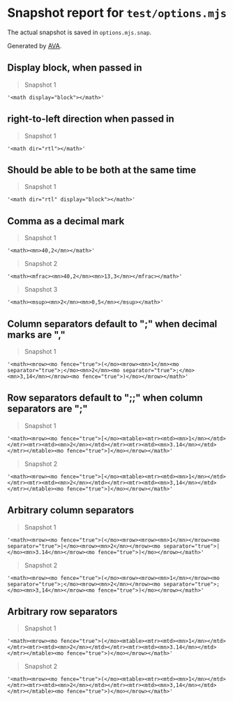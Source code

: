 # Snapshot report for `test/options.mjs`

The actual snapshot is saved in `options.mjs.snap`.

Generated by [AVA](https://avajs.dev).

## Display block, when passed in

> Snapshot 1

    '<math display="block"></math>'

## right-to-left direction when passed in

> Snapshot 1

    '<math dir="rtl"></math>'

## Should be able to be both at the same time

> Snapshot 1

    '<math dir="rtl" display="block"></math>'

## Comma as a decimal mark

> Snapshot 1

    '<math><mn>40,2</mn></math>'

> Snapshot 2

    '<math><mfrac><mn>40,2</mn><mn>13,3</mn></mfrac></math>'

> Snapshot 3

    '<math><msup><mn>2</mn><mn>0,5</mn></msup></math>'

## Column separators default to ";" when decimal marks are ","

> Snapshot 1

    '<math><mrow><mo fence="true">(</mo><mrow><mn>1</mn><mo separator="true">;</mo><mn>2</mn><mo separator="true">;</mo><mn>3,14</mn></mrow><mo fence="true">)</mo></mrow></math>'

## Row separators default to ";;" when column separators are ";"

> Snapshot 1

    '<math><mrow><mo fence="true">[</mo><mtable><mtr><mtd><mn>1</mn></mtd></mtr><mtr><mtd><mn>2</mn></mtd></mtr><mtr><mtd><mn>3.14</mn></mtd></mtr></mtable><mo fence="true">]</mo></mrow></math>'

> Snapshot 2

    '<math><mrow><mo fence="true">[</mo><mtable><mtr><mtd><mn>1</mn></mtd></mtr><mtr><mtd><mn>2</mn></mtd></mtr><mtr><mtd><mn>3,14</mn></mtd></mtr></mtable><mo fence="true">]</mo></mrow></math>'

## Arbitrary column separators

> Snapshot 1

    '<math><mrow><mo fence="true">(</mo><mrow><mrow><mn>1</mn></mrow><mo separator="true">|</mo><mrow><mn>2</mn></mrow><mo separator="true">|</mo><mn>3.14</mn></mrow><mo fence="true">)</mo></mrow></math>'

> Snapshot 2

    '<math><mrow><mo fence="true">(</mo><mrow><mrow><mn>1</mn></mrow><mo separator="true">;</mo><mrow><mn>2</mn></mrow><mo separator="true">;</mo><mn>3,14</mn></mrow><mo fence="true">)</mo></mrow></math>'

## Arbitrary row separators

> Snapshot 1

    '<math><mrow><mo fence="true">(</mo><mtable><mtr><mtd><mn>1</mn></mtd></mtr><mtr><mtd><mn>2</mn></mtd></mtr><mtr><mtd><mn>3.14</mn></mtd></mtr></mtable><mo fence="true">)</mo></mrow></math>'

> Snapshot 2

    '<math><mrow><mo fence="true">(</mo><mtable><mtr><mtd><mn>1</mn></mtd></mtr><mtr><mtd><mn>2</mn></mtd></mtr><mtr><mtd><mn>3,14</mn></mtd></mtr></mtable><mo fence="true">)</mo></mrow></math>'
